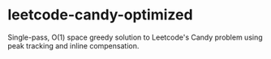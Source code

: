 # leetcode-candy-optimized
Single-pass, O(1) space greedy solution to Leetcode's Candy problem using peak tracking and inline compensation.
